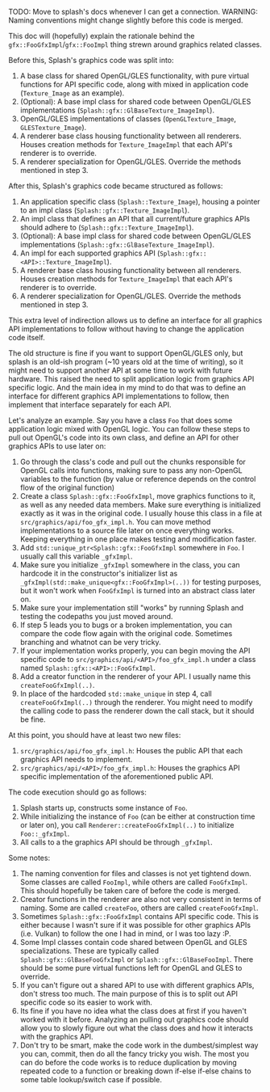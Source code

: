 TODO: Move to splash's docs whenever I can get a connection.
WARNING: Naming conventions might change slightly before this code is merged.

This doc will (hopefully) explain the rationale behind the `gfx::FooGfxImpl`/`gfx::FooImpl` thing strewn around graphics related classes.

Before this, Splash's graphics code was split into:
1. A base class for shared OpenGL/GLES functionality, with pure virtual functions for API specific code, along with mixed in application code (`Texture_Image` as an example).
2. (Optional): A base impl class for shared code between OpenGL/GLES implementations (`Splash::gfx::GlBaseTexture_ImageImpl`).
3. OpenGL/GLES implementations of classes (`OpenGLTexture_Image`, `GLESTexture_Image`).
4. A renderer base class housing functionality between all renderers. Houses creation methods for `Texture_ImageImpl` that each API's renderer is to override.
5. A renderer specialization for OpenGL/GLES. Override the methods mentioned in step 3.

After this, Splash's graphics code became structured as follows:
1. An application specific class (`Splash::Texture_Image`), housing a pointer to an impl class (`Splash::gfx::Texture_ImageImpl`).
2. An impl class that defines an API that all current/future graphics APIs should adhere to (`Splash::gfx::Texture_ImageImpl`). 
3. (Optional): A base impl class for shared code between OpenGL/GLES implementations (`Splash::gfx::GlBaseTexture_ImageImpl`).
4. An impl for each supported graphics API (`Splash::gfx::<API>::Texture_ImageImpl`).
5. A renderer base class housing functionality between all renderers. Houses creation methods for `Texture_ImageImpl` that each API's renderer is to override.
6. A renderer specialization for OpenGL/GLES. Override the methods mentioned in step 3.

This extra level of indirection allows us to define an interface for all graphics API implementations to follow without having to change the application code itself. 

The old structure is fine if you want to support OpenGL/GLES only, but splash is an old-ish program (~10 years old at the time of writing), so it might need to support another API at some time to work with future hardware. This raised the need to split application logic from graphics API specific logic. And the main idea in my mind to do that was to define an interface for different graphics API implementations to follow, then implement that interface separately for each API.

Let's analyze an example. Say you have a class `Foo` that does some application logic mixed with OpenGL logic. You can follow these steps to pull out OpenGL's code into its own class, and define an API for other graphics APIs to use later on:
1. Go through the class's code and pull out the chunks responsible for OpenGL calls into functions, making sure to pass any non-OpenGL variables to the function (by value or reference depends on the control flow of the original function)
2. Create a class `Splash::gfx::FooGfxImpl`, move graphics functions to it, as well as any needed data members. Make sure everything is initialized exactly as it was in the original code. I usually house this class in a file at `src/graphics/api/foo_gfx_impl.h`. You can move method implementations to a source file later on once everything works. Keeping everything in one place makes testing and modification faster.
3. Add `std::unique_ptr<Splash::gfx::FooGfxImpl` somewhere in `Foo`. I usually call this variable `_gfxImpl`.
4. Make sure you initialize `_gfxImpl` somewhere in the class, you can hardcode it in the constructor's initializer list as `_gfxImpl(std::make_unique<gfx::FooGfxImpl>(..))` for testing purposes, but it won't work when `FooGfxImpl` is turned into an abstract class later on. 
5. Make sure your implementation still "works" by running Splash and testing the codepaths you just moved around.
6. If step 5 leads you to bugs or a broken implementation, you can compare the code flow again with the original code. Sometimes branching and whatnot can be very tricky.
7. If your implementation works properly, you can begin moving the API specific code to `src/graphics/api/<API>/foo_gfx_impl.h` under a class named `Splash::gfx::<API>::FooGfxImpl`.
8. Add a creator function in the renderer of your API. I usually name this `createFooGfxImpl(..)`.
9. In place of the hardcoded `std::make_unique` in step 4, call `createFooGfxImpl(..)` through the renderer. You might need to modify the calling code to pass the renderer down the call stack, but it should be fine.

At this point, you should have at least two new files:
1. `src/graphics/api/foo_gfx_impl.h`: Houses the public API that each graphics API needs to implement.
2. `src/graphics/api/<API>/foo_gfx_impl.h`: Houses the graphics API specific implementation of the aforementioned public API.

The code execution should go as follows:
1. Splash starts up, constructs some instance of `Foo`.
2. While initializing the instance of `Foo` (can be either at construction time or later on), you call `Renderer::createFooGfxImpl(..)` to initialize `Foo::_gfxImpl`.
3. All calls to a the graphics API should be through `_gfxImpl`.

Some notes:
1. The naming convention for files and classes is not yet tightend down. Some classes are called `FooImpl`, while others are called `FooGfxImpl`. This should hopefully be taken care of before the code is merged.
2. Creator functions in the renderer are also not very consistent in terms of naming. Some are called `createFoo`, others are called `createFooGfxImpl`.
3. Sometimes `Splash::gfx::FooGfxImpl` contains API specific code. This is either because I wasn't sure if it was possible for other graphics APIs (i.e. Vulkan) to follow the one I had in mind, or I was too lazy :P.
4. Some Impl classes contain code shared between OpenGL and GLES specializations. These are typically called `Splash::gfx::GlBaseFooGfxImpl` or `Splash::gfx::GlBaseFooImpl`. There should be some pure virtual functions left for OpenGL and GLES to override.
5. If you can't figure out a shared API to use with different graphics APIs, don't stress too much. The main purpose of this is to split out API specific code so its easier to work with.
6. Its fine if you have no idea what the class does at first if you haven't worked with it before. Analyzing an pulling out graphics code should allow you to slowly figure out what the class does and how it interacts with the graphics API.
7. Don't try to be smart, make the code work in the dumbest/simplest way you can, commit, then do all the fancy tricky you wish. The most you can do before the code works is to reduce duplication by moving repeated code to a function or breaking down if-else if-else chains to some table lookup/switch case if possible.
